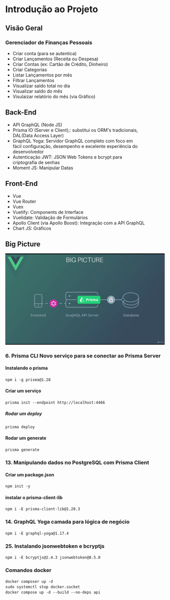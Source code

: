 # Introdução ao Projeto

## Visão Geral

### Gerenciador de Finanças Pessoais

- Criar conta (para se autentica)
- Criar Lançamentos (Receita ou Despesa)
- Criar Contas (ex: Cartão de Crédito, Dinheiro)
- Criar Categorias
- Listar Lançamentos por mês
- Filtrar Lançamentos
- Visualizar saldo total no dia
- Visualizar saldo do mês
- Visulaizar relatório do mês (via Gráfico)

## Back-End

- API GraphQL (Node JS)
- Prisma IO (Server e Client);: substitui os ORM's tradicionais,  
DAL(Data Access Layer)
- GraphQL Yoga: Servidor GraphQL completo com foco em   
fácil configuração, desempenho e excelente experiência do  
desenvolvedor
- Autenticação JWT: JSON Web Tokens e bcrypt para  
criptografia de senhas
- Moment JS: Manipular Datas

## Front-End

- Vue
- Vue Router
- Vuex
- Vuetify: Components de Interface
- Vuelidate: Validação de Formulários
- Apollo Client (via Apollo Boost): Integração com a API GraphQL
- Chart JS: Gráficos

## Big Picture
<img src="./assets/big-picutere-md.png" width="600" />

### 6. Prisma CLI Novo serviço para se conectar ao Prisma Server

#### Instalando o prisma 
`npm i -g prisma@1.28`  

#### Criar um serviço
`prisma init --endpoint http://localhost:4466`

##### Rodar um deploy
`prisma deploy`

#### Rodar um generate
`prisma generate`

### 13. Manipulando dados no PostgreSQL com Prisma Client

#### Criar um package.json
`npm init -y`

#### instalar o prisma-client-lib
`npm i -E prisma-client-lib@1.28.3`

### 14. GraphQL Yoga camada para lógica de negócio
`npm i -E graphql-yoga@1.17.4`

### 25. Instalando jsonwebtoken e bcryptjs
`npm i -E bcryptjs@2.4.3 jsonwebtoken@8.5.0`



### Comandos docker
`docker composer up -d`  
`sudo systemctl stop docker.socket`  
`docker compose up -d --build --no-deps api`

